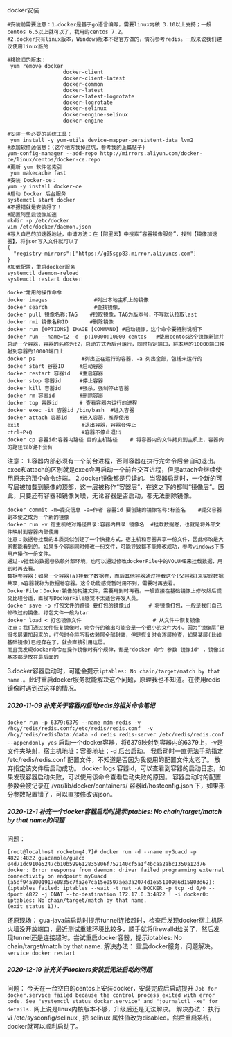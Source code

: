 docker安装
```shell
#安装前需要注意：1.docker是基于go语言编写，需要linux内核 3.10以上支持；一般centos 6.5以上就可以了，我用的centos 7.2。
#2.docker只有linux版本，Windows版本不是官方做的，情况参考redis。一般来说我们建议使用linux版的

#移除旧的版本：
 yum remove docker 
                  docker-client 
                  docker-client-latest 
                  docker-common 
                  docker-latest 
                  docker-latest-logrotate 
                  docker-logrotate 
                  docker-selinux 
                  docker-engine-selinux 
                  docker-engine

#安装一些必要的系统工具：
 yum install -y yum-utils device-mapper-persistent-data lvm2
#添加软件源信息：(这个地方我掉过坑，参考我的上篇帖子)
yum-config-manager --add-repo http://mirrors.aliyun.com/docker-ce/linux/centos/docker-ce.repo
#更新 yum 软件包索引
 yum makecache fast
#安装 Docker-ce：
yum -y install docker-ce
#启动 Docker 后台服务
systemctl start docker
#不报错就是安装好了！
#配置阿里云镜像加速
mkdir -p /etc/docker
vim /etc/docker/daemon.json
#写入自己的加速器地址，申请方法：在【阿里云】中搜索“容器镜像服务”，找到【镜像加速器】，将json写入文件就可以了
{
  "registry-mirrors":["https://g05sgp83.mirror.aliyuncs.com"]
}
#加载配置，重启docker服务
systemctl daemon-reload
systemctl restart docker
```
    docker常用的操作命令
    docker images               #列出本地主机上的镜像
    docker search               #查找镜像，
    docker pull 镜像名称:TAG    #拉取镜像，TAG为版本号，不写默认拉取last
    docker rmi 镜像名称ID       #删除镜像
    docker run [OPTIONS] IMAGE [COMMAND] #启动镜像，这个命令要特别说明下
    docker run --name=t2 -d -p:10000:10000 centos   #使用centos这个镜像新建并启动一个容器，容器的名称为t2，启动方式为后台运行，同时指定端口，将本地的10000端口映射到容器的10000端口上
    docker ps               #列出正在运行的容器，-a 列出全部，包括未运行的
    docker start 容器ID     #启动容器
    docker restart 容器id   #重启容器
    docker stop 容器id      #停止容器
    docker kill 容器id      #强杀，强制停止容器
    docker rm 容器id        #删除容器
    docker top 容器id       # 查看容器内运行的进程
    docker exec -it 容器id /bin/bash  #进入容器
    docker attach 容器id    #进入容器，推荐使用
    exit                    #退出容器，容器会停止
    ctrl+P+Q                #容器不停止退出
    docker cp 容器id:容器内路径 目的主机路径    # 将容器内的文件拷贝到主机上，容器内的路径tab键不会有
注意：
1.容器内部必须有一个前台进程，否则容器在执行完命令后会自动退出。exec和attach的区别就是exec会再启动一个前台交互进程，但是attach会继续使用原来的那个命令终端。
2.docker镜像都是只读的。当容器启动时，一个新的可写层被加载到镜像的顶部，这一层被称作“容器层”，在这之下的都叫“镜像层”。因此，只要还有容器和镜像关联，无论容器是否启动，都无法删除镜像。

    docker commit -m=提交信息 -a=作者 容器id 要创建的镜像名称:标签名    #提交容器副本使之成为一个新的镜像
    docker run -v 宿主机绝对路径目录:容器内目录 镜像名  #挂载数据卷，也就是将外部文件映射到容器内部使用
    注意：数据卷挂载的本质类似创建了一个快捷方式，宿主机和容器共享一份文件，因此修改是大家都能看到的。如果多个容器同时修改一份文件，可能导致都不能修改成功，参考windows下多用户操作一份文件。
    通过-v挂载的数据卷依赖外部环境，也可以通过修改dockerFile中的VOLUME来挂载数据，用到时再去看。
    数据卷容器：如果一个容器(a)挂载了数据卷，而后其他容器通过挂载这个(父容器)来实现数据共享,a容器就称为数据卷容器。这个功能感觉暂时用不到，需要时再去看。
    DockerFile：Docker镜像的构建文件，需要用到时再看。一般直接在基础镜像上修改然后提交比较合适，直接写DockerFile感觉不太适合开发人员。
    docker save -o 打包文件的路径 要打包的镜像id      # 将镜像打包，一般是我们自己修改过的镜像。打包文件一般为tar
    docker load < 打包镜像文件                       # 从文件中恢复镜像
    注意：我们通过文件恢复镜像时，命令行的输出可能会是一个很小的文件大小。因为“镜像层”是很多层累加起来的，打包时会将所有依赖层全部封装，但是恢复时会逐层检查，如果某层(比如基础镜像)已经存在了，就会直接引用这层。
    而且我发现docker命令在操作镜像时有个规律，都是"docker 命令 参数 镜像id" ，镜像id基本都是放在最后面的
3.docker容器启动时，可能会提示`iptables: No chain/target/match by that name.`。此时重启docker服务就能解决这个问题，原理我也不知道。在使用redis镜像时遇到过这样的情况。

##### 2020-11-09 补充关于容器内启动redis的相关命令笔记
`docker run -p 6379:6379 --name mdm-redis -v /hcy/redis/redis.conf:/etc/redis/redis.conf  -v /hcy/redis/redisData:/data -d redis redis-server /etc/redis/redis.conf --appendonly yes`
 启动一个docker容器，将6379映射到容器内的6379上，-v是文件夹映射，宿主机地址：容器地址；-d 后台启动。
 我启动时一直无法手动指定 /etc/redis/redis.conf 配置文件，不知道是否因为我使用的配置文件太老了。
 放弃指定该文件后启动成功。
 docker logs 容器id，可以查看到容器的启动日志，如果发现容器启动失败，可以使用该命令查看启动失败的原因。
 容器启动时的配置参数会被记录在 /var/lib/docker/containers/ 容器id/hostconfig.json 下，如果部分参数配置错了，可以直接修改该json。

 ##### 2020-12-1 补充一个docker容器启动时提示iptables: No chain/target/match by that name的问题
 问题：
 ```shell
 [root@localhost rocketmq4.7]# docker run -d --name myGuacd -p 4822:4822 guacamole/guacd
04d71dc910e5247cb10b599612835806f752140cf5a1f4bcaa2abc1350a12d76
docker: Error response from daemon: driver failed programming external connectivity on endpoint myGuacd (a5df94a8001917e0835c7fa2e7ca15e0597aea3a2074d1e551009a6d15803d62):  (iptables failed: iptables --wait -t nat -A DOCKER -p tcp -d 0/0 --dport 4822 -j DNAT --to-destination 172.17.0.3:4822 ! -i docker0: iptables: No chain/target/match by that name.
 (exit status 1)).
 ```
 还原现场：
 gua-java端启动时提示tunnel连接超时，检查后发现docker宿主机防火墙没开放端口，最近测试重建环境比较多，顺手就将firewalld给关了，然后发现tunnel还是连接超时。尝试重启docker容器，提示iptables: No chain/target/match by that name.
 解决办法：
 重启docker服务，问题解决。`service docker restart`

 ##### 2020-12-19 补充关于dockers安装后无法启动的问题
 问题：
 今天在一台空白的centos上安装docker，安装完成后启动提升
 `Job for docker.service failed because the control process exited with error code. See "systemctl status docker.service" and "journalctl -xe" for details.`
 网上说是linux内核版本不够，升级后还是无法解决。
 解决办法：
 执行 vi /etc/sysconfig/selinux , 把 selinux 属性值改为disabled。然后重启系统，docker就可以顺利启动了。